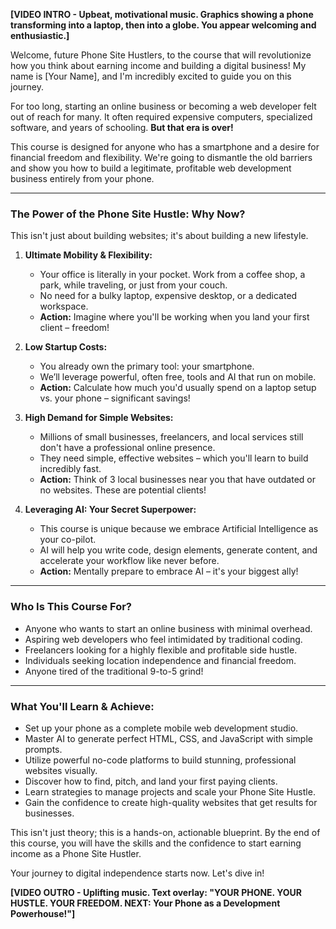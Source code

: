 **[VIDEO INTRO - Upbeat, motivational music. Graphics showing a phone transforming into a laptop, then into a globe. You appear welcoming and enthusiastic.]**

Welcome, future Phone Site Hustlers, to the course that will revolutionize how you think about earning income and building a digital business! My name is [Your Name], and I'm incredibly excited to guide you on this journey.

For too long, starting an online business or becoming a web developer felt out of reach for many. It often required expensive computers, specialized software, and years of schooling. **But that era is over!**

This course is designed for anyone who has a smartphone and a desire for financial freedom and flexibility. We're going to dismantle the old barriers and show you how to build a legitimate, profitable web development business entirely from your phone.

---

### **The Power of the Phone Site Hustle: Why Now?**

This isn't just about building websites; it's about building a new lifestyle.

1.  **Ultimate Mobility & Flexibility:**
    * Your office is literally in your pocket. Work from a coffee shop, a park, while traveling, or just from your couch.
    * No need for a bulky laptop, expensive desktop, or a dedicated workspace.
    * **Action:** Imagine where you'll be working when you land your first client – freedom!

2.  **Low Startup Costs:**
    * You already own the primary tool: your smartphone.
    * We’ll leverage powerful, often free, tools and AI that run on mobile.
    * **Action:** Calculate how much you'd usually spend on a laptop setup vs. your phone – significant savings!

3.  **High Demand for Simple Websites:**
    * Millions of small businesses, freelancers, and local services still don't have a professional online presence.
    * They need simple, effective websites – which you'll learn to build incredibly fast.
    * **Action:** Think of 3 local businesses near you that have outdated or no websites. These are potential clients!

4.  **Leveraging AI: Your Secret Superpower:**
    * This course is unique because we embrace Artificial Intelligence as your co-pilot.
    * AI will help you write code, design elements, generate content, and accelerate your workflow like never before.
    * **Action:** Mentally prepare to embrace AI – it's your biggest ally!

---

### **Who Is This Course For?**

* Anyone who wants to start an online business with minimal overhead.
* Aspiring web developers who feel intimidated by traditional coding.
* Freelancers looking for a highly flexible and profitable side hustle.
* Individuals seeking location independence and financial freedom.
* Anyone tired of the traditional 9-to-5 grind!

---

### **What You'll Learn & Achieve:**

* Set up your phone as a complete mobile web development studio.
* Master AI to generate perfect HTML, CSS, and JavaScript with simple prompts.
* Utilize powerful no-code platforms to build stunning, professional websites visually.
* Discover how to find, pitch, and land your first paying clients.
* Learn strategies to manage projects and scale your Phone Site Hustle.
* Gain the confidence to create high-quality websites that get results for businesses.

This isn't just theory; this is a hands-on, actionable blueprint. By the end of this course, you will have the skills and the confidence to start earning income as a Phone Site Hustler.

Your journey to digital independence starts now. Let's dive in!

**[VIDEO OUTRO - Uplifting music. Text overlay: "YOUR PHONE. YOUR HUSTLE. YOUR FREEDOM. NEXT: Your Phone as a Development Powerhouse!"]**
